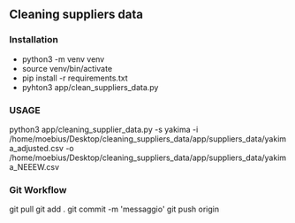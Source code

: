 ## Cleaning suppliers data

### Installation
- python3 -m venv venv
- source venv/bin/activate
- pip install -r requirements.txt
- pyhton3 app/clean_suppliers_data.py

### USAGE
python3 app/cleaning_supplier_data.py -s yakima -i /home/moebius/Desktop/cleaning_suppliers_data/app/suppliers_data/yakima_adjusted.csv -o /home/moebius/Desktop/cleaning_suppliers_data/app/suppliers_data/yakima_NEEEW.csv


### Git Workflow
git pull
git add .
git commit -m 'messaggio'
git push origin
